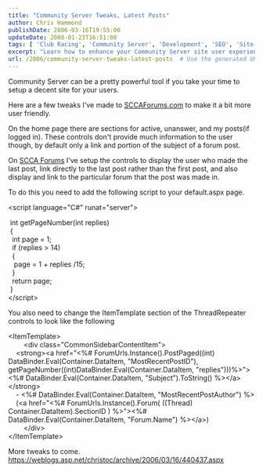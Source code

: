 ```yaml
---
title: "Community Server Tweaks, Latest Posts"
author: Chris Hammond
publishDate: 2006-03-16T19:55:00
updateDate: 2008-01-23T16:51:00
tags: [ 'Club Racing', 'Community Server', 'Development', 'SEO', 'Site News', 'Technology' ]
excerpt: "Learn how to enhance your Community Server site user experience with smart tweaks like displaying last post author and linking directly to the latest post in this guide. Make your forum more engaging!"
url: /2006/community-server-tweaks-latest-posts  # Use the generated URL with year
---
```

<P>Community Server can be a pretty powerful tool if you take your time to setup a decent site for your users.</P> <P>Here are a few tweaks I've made to <A href="https://sccaforums.com/">SCCAForums.com</A> to make it a bit more user friendly.</P> <P>On the home page there are sections for active, unanswer, and my posts(if logged in). These controls don't provide much information to the user though, by default only a link and portion of the subject of a forum post.</P> <P>On <A href="https://sccaforums.com/">SCCA Forums</A> I've setup the controls to display the user who made the last post, link directly to the last post rather than the first post, and also display and link to the particular forum that the post was made in.</P> <P>To do this you need to add the following script to your default.aspx page.</P> <P>&lt;script language="C#" runat="server"&gt;</P> <P>&nbsp;int getPageNumber(int replies)<BR>&nbsp;{<BR>&nbsp;&nbsp;int page = 1;<BR>&nbsp;&nbsp;if (replies &gt; 14) <BR>&nbsp;&nbsp;{<BR>&nbsp;&nbsp;&nbsp;page = 1 + replies /15;<BR>&nbsp;&nbsp;} <BR>&nbsp;&nbsp;return page;<BR>&nbsp;}<BR>&lt;/script&gt;</P> <P>You also need to change the ItemTemplate section of the ThreadRepeater controls to look like the following</P> <P>&lt;ItemTemplate&gt;<BR>&nbsp;&nbsp;&nbsp;&nbsp;&nbsp;&nbsp;&nbsp;&nbsp;&lt;div class="CommonSidebarContentItem"&gt;<BR>&nbsp;&nbsp;&nbsp;&nbsp;&lt;strong&gt;&lt;a href="&lt;%# ForumUrls.Instance().PostPaged((int) DataBinder.Eval(Container.DataItem, "MostRecentPostID"), getPageNumber((int)DataBinder.Eval(Container.DataItem, "replies")))%&gt;"&gt;&lt;%# DataBinder.Eval(Container.DataItem, "Subject").ToString() %&gt;&lt;/a&gt;&lt;/strong&gt;<BR>&nbsp;&nbsp;&nbsp;&nbsp;- &lt;%# DataBinder.Eval(Container.DataItem, "MostRecentPostAuthor") %&gt;<BR>&nbsp;&nbsp;&nbsp;&nbsp;(&lt;a href="&lt;%# ForumUrls.Instance().Forum( ((Thread) Container.DataItem).SectionID ) %&gt;"&gt;&lt;%# DataBinder.Eval(Container.DataItem, "Forum.Name") %&gt;&lt;/a&gt;)<BR>&nbsp;&nbsp;&nbsp;&nbsp;&nbsp;&nbsp;&nbsp;&nbsp;&lt;/div&gt;<BR>&lt;/ItemTemplate&gt;&nbsp;&nbsp;&nbsp;&nbsp;<BR></P> <P>More tweaks to come. <A href="https://weblogs.asp.net/christoc/archive/2006/03/16/440437.aspx">https://weblogs.asp.net/christoc/archive/2006/03/16/440437.aspx</A></P>



